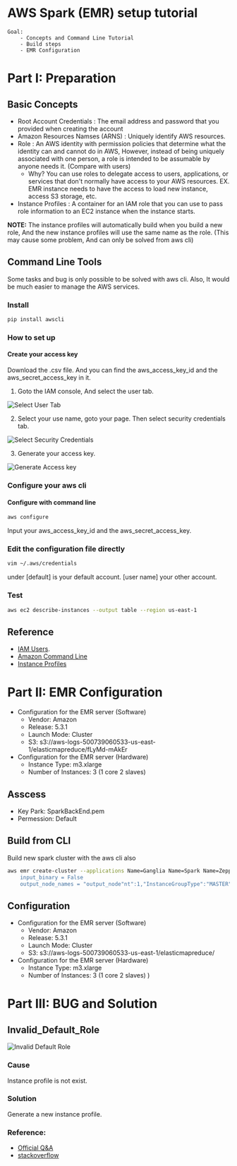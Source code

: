 # AWS Spark (EMR) setup tutorial
    Goal: 
        - Concepts and Command Line Tutorial
        - Build steps
        - EMR Configuration
# Part I: Preparation 
## Basic Concepts

- Root Account Credentials : The email address and password that you provided when creating the account
- Amazon Resources Namses (ARNS) :  Uniquely identify AWS resources.
- Role : An AWS identity with permission policies that determine what the identity can and cannot do in AWS, However, instead of being uniquely associated with one person, a role is intended to be assumable by anyone needs it. (Compare with users)
  - Why? You can use roles to delegate access to users, applications, or services that don't normally have access to your AWS resources. EX. EMR instance needs to have the access to load new instance, access S3 storage, etc.
- Instance Profiles : A container for an IAM role that you can use to pass role information to an EC2 instance when the instance starts. 

**NOTE:** The instance profiles will automatically build when you build a new role, And the new instance profiles will use the same name as the role. (This may cause some problem, And can only be solved from aws cli)

## Command Line Tools
Some tasks and bug is only possible to be solved with aws cli. Also, It would be much easier to manage the AWS services.
### Install
```sh
pip install awscli
```
### 

### How to set up
#### Create your access key
Download the <access key>.csv file. And you can find the aws\_access\_key\_id and the aws\_secret\_access\_key in it.
1. Goto the IAM console, And select the user tab.

![Select User Tab](./spark_tutorial/chooseUserTab.png)

2. Select your use name, goto your page. Then select security credentials tab.

![Select Security Credentials](./spark_tutorial/chooseSecurityCredentials.png)

3. Generate your access key.

![Generate Access key](./spark_tutorial/createAccessKey.png)

### Configure your aws cli
#### Configure with command line
```sh
aws configure
```
Input your aws\_access\_key\_id and the aws\_secret\_access\_key.
### Edit the configuration file directly
```sh
vim ~/.aws/credentials
```
under [default] is your default account. [user name] your other account.

### Test
```sh
aws ec2 describe-instances --output table --region us-east-1
```

## Reference
- [IAM Users](http://docs.aws.amazon.com/IAM/latest/UserGuide/introduction_identity-management.html).
- [Amazon Command Line](http://docs.aws.amazon.com/cli/latest/userguide/cli-chap-welcome.html)
- [Instance Profiles](http://docs.aws.amazon.com/IAM/latest/UserGuide/id_roles_use_switch-role-ec2_instance-profiles.html)

# Part II: EMR Configuration
- Configuration for the EMR server (Software) 
    - Vendor: Amazon
    - Release: 5.3.1
    - Launch Mode: Cluster
    - S3: s3://aws-logs-500739060533-us-east-1/elasticmapreduce/fLyMd-mAkEr
- Configuration for the EMR server (Hardware)
    - Instance Type: m3.xlarge
    - Number of Instances: 3 (1 core 2 slaves)

## Asscess
- Key Park: SparkBackEnd.pem
- Permession: Default

## Build from CLI
Build new spark cluster with the aws cli also
```sh
aws emr create-cluster --applications Name=Ganglia Name=Spark Name=Zeppelin --ec2-attributes '{"KeyName":"SparkBackEnd","InstanceProfile":"EMR_DefaultRole","SubnetId":"subnet-14cf2e4d","EmrManagedSlaveSecurityGroup":"sg-2b48aa54","EmrManagedMasterSecurityGroup":"sg-2c48aa53"}' --service-role EMR_DefaultRole --enable-debugging --release-label emr-5.3.1 --log-uri 's3n://aws-logs-500739060533-us-east-1/elasticmapreduce/' --name 'SparkBackEnd' --instance-groups '[{"InstanceCouinput_saver_def_path = ""
    input_binary = False
    output_node_names = "output_node"nt":1,"InstanceGroupType":"MASTER","InstanceType":"m3.xlarge","Name":"Master Instance Group"},{"InstanceCount":2,"InstanceGroupType":"CORE","InstanceType":"m3.xlarge","Name":"Core Instance Group"}]' --configurations 
```
## Configuration
- Configuration for the EMR server (Software) 
    - Vendor: Amazon
    - Release: 5.3.1
    - Launch Mode: Cluster
    - S3: s3://aws-logs-500739060533-us-east-1/elasticmapreduce/
- Configuration for the EMR server (Hardware)
    - Instance Type: m3.xlarge
    - Number of Instances: 3 (1 core 2 slaves)
)

# Part III: BUG and Solution
## Invalid\_Default\_Role
![Invalid Default Role](spark_tutorial/invalidRole.png)
### Cause
Instance profile is not exist.
 
### Solution
Generate a new instance profile.

### Reference:
- [Official Q&A](https://aws.amazon.com/premiumsupport/knowledge-center/emr-default-role-invalid/)
- [stackoverflow](http://stackoverflow.com/questions/28376095/aws-emr-cluster-fails-to-launch)
